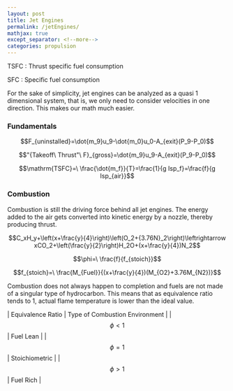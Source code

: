 ```yaml
---
layout: post
title: Jet Engines
permalink: /jetEngines/
mathjax: true
except_separator: <!--more-->
categories: propulsion
---
```




<!--more-->


TSFC
: Thrust specific fuel consumption

SFC
: Specific fuel consumption 


For the sake of simplicity, jet engines can be analyzed as a quasi 1 dimensional system, that is, we only need to consider velocities in one direction. This makes our math much easier. 

### Fundamentals

$$F_{uninstalled}=\dot{m_9}u_9-\dot{m_0}u_0-A_{exit}(P_9-P_0)$$

$$"{Takeoff\ Thrust"\ F}_{gross}=\dot{m_9}u_9-A_{exit}(P_9-P_0)$$

$$\mathrm{TSFC}=\ \frac{\dot{m_f}}{T}=\frac{1}{g Isp_f}=\frac{f}{g Isp_{air}}$$

### Combustion

Combustion is still the driving force behind all jet engines. The energy added to the air gets converted into kinetic energy by a nozzle, thereby producing thrust. 

$$C_xH_y+\left(x+\frac{y}{4}\right)\left(O_2+{3.76N}_2\right)\leftrightarrow xCO_2+\left(\frac{y}{2}\right)H_2O+(x+\frac{y}{4})N_2$$

$$\phi=\ \frac{f}{f_{stoich}}$$

$$f_{stoich}=\ \frac{M_{Fuel}}{(x+\frac{y}{4})(M_{O2}+3.76M_{N2})}$$

Combustion does not always happen to completion and fuels are not made of a singular type of hydrocarbon. This means that as equivalence ratio tends to 1, actual flame temperature is lower than the ideal value. 

| Equivalence Ratio | Type of Combustion Environment |
| $$\phi<1$$	| Fuel Lean |
| $$\phi=1$$	| Stoichiometric |
| $$\phi>1$$	| Fuel Rich |
